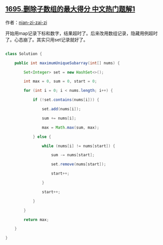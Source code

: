 ## [1695.删除子数组的最大得分 中文热门题解1](https://leetcode.cn/problems/maximum-erasure-value/solutions/100000/hua-dong-chuang-kou-shuang-bai-by-nian-z-8gfv)

作者：[nian-zi-zai-zi](https://leetcode.cn/u/nian-zi-zai-zi)

开始用map记录下标和数字，结果超时了。后来改用数组记录，隐藏用例超时了。心态崩了。其实只用set记录就好了。

```java
class Solution {
    public int maximumUniqueSubarray(int[] nums) {
        Set<Integer> set = new HashSet<>();
        int max = 0, sum = 0, start = 0;
        for (int i = 0; i < nums.length; i++) {
            if (!set.contains(nums[i])) {
                set.add(nums[i]);
                sum += nums[i];
                max = Math.max(sum, max);
            } else {
                while (nums[i] != nums[start]) {
                    sum -= nums[start];
                    set.remove(nums[start]);
                    start++;
                }
                start++;
            }
        }
        return max;
    }
}
```
